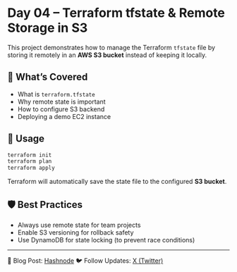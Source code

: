 
# Day 04 – Terraform tfstate & Remote Storage in S3

This project demonstrates how to manage the Terraform `tfstate` file by storing it remotely in an **AWS S3 bucket** instead of keeping it locally.

## 📌 What’s Covered
- What is `terraform.tfstate`
- Why remote state is important
- How to configure S3 backend
- Deploying a demo EC2 instance

## 🚀 Usage
```sh
terraform init
terraform plan
terraform apply
````

Terraform will automatically save the state file to the configured **S3 bucket**.

## 🛡️ Best Practices

* Always use remote state for team projects
* Enable S3 versioning for rollback safety
* Use DynamoDB for state locking (to prevent race conditions)

---

📖 Blog Post: [Hashnode](https://abdulraheem.hashnode.dev/terraform-aws-day-04-understanding-tfstate-file-and-remote-storage-in-s3)
🐦 Follow Updates: [X (Twitter)](https://x.com/Abdulraheem183)




